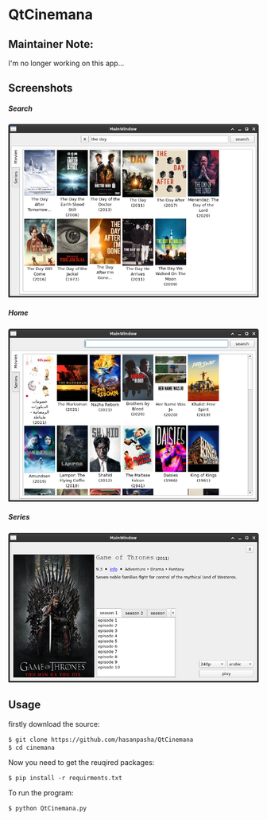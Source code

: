 # QtCinemana

## Maintainer Note:
I'm no longer working on this app...


## Screenshots
  ##### Search
  ![SEARCH](https://github.com/hasanpasha/QtCinemana/blob/main/screenshots/search.png)
  ##### Home
  ![HOME](https://github.com/hasanpasha/QtCinemana/blob/main/screenshots/home.png)
  ##### Series
  ![HOME](https://github.com/hasanpasha/QtCinemana/blob/main/screenshots/series.png)


## Usage
firstly download the source:
```
$ git clone https://github.com/hasanpasha/QtCinemana
$ cd cinemana
```
Now you need to get the reuqired packages:
```
$ pip install -r requirments.txt
```
To run the program:
```
$ python QtCinemana.py
```
